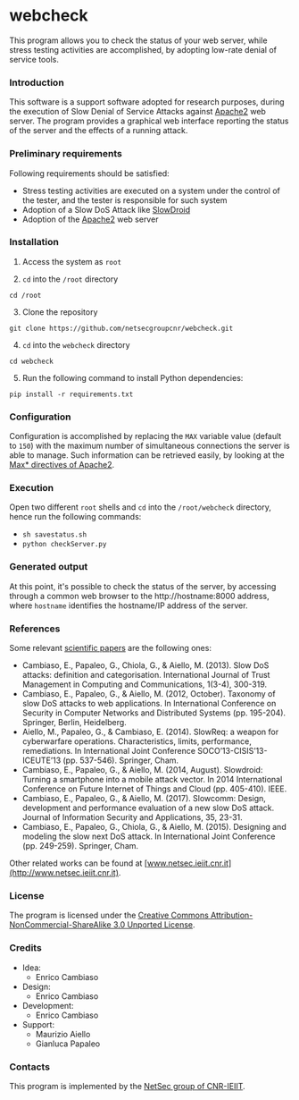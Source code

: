 # webcheck

This program allows you to check the status of your web server, while stress testing activities are accomplished, by adopting low-rate denial of service tools.

### Introduction ###

This software is a support software adopted for research purposes, during the execution of Slow Denial of Service Attacks against [Apache2](https://apache.org) web server.
The program provides a graphical web interface reporting the status of the server and the effects of a running attack.

### Preliminary requirements ###

Following requirements should be satisfied:
* Stress testing activities are executed on a system under the control of the tester, and the tester is responsible for such system
* Adoption of a Slow DoS Attack like [SlowDroid](http://www.netsec.ieiit.cnr.it/activities_transfer.html)
* Adoption of the [Apache2](https://apache.org) web server

### Installation ###

1. Access the system as `root`

2. `cd` into the `/root` directory
```
cd /root
```

3. Clone the repository
```
git clone https://github.com/netsecgroupcnr/webcheck.git
```

4. `cd` into the `webcheck` directory
```
cd webcheck
```

5. Run the following command to install Python dependencies:
```
pip install -r requirements.txt
```

### Configuration ###

Configuration is accomplished by replacing the `MAX` variable value (default to `150`) with the maximum number of simultaneous connections the server is able to manage.
Such information can be retrieved easily, by looking at the [Max* directives of Apache2](https://cmdref.net/middleware/web/httpd/maxclients.html).

### Execution ###

Open two different `root` shells and `cd` into the `/root/webcheck` directory, hence run the following commands:
* `sh savestatus.sh`
* `python checkServer.py`

### Generated output ###

At this point, it's possible to check the status of the server, by accessing through a common web browser to the http://hostname:8000 address, where `hostname` identifies the hostname/IP address of the server.

### References ###

Some relevant [scientific papers](https://scholar.google.it) are the following ones:
* Cambiaso, E., Papaleo, G., Chiola, G., & Aiello, M. (2013). Slow DoS attacks: definition and categorisation. International Journal of Trust Management in Computing and Communications, 1(3-4), 300-319.
* Cambiaso, E., Papaleo, G., & Aiello, M. (2012, October). Taxonomy of slow DoS attacks to web applications. In International Conference on Security in Computer Networks and Distributed Systems (pp. 195-204). Springer, Berlin, Heidelberg.
* Aiello, M., Papaleo, G., & Cambiaso, E. (2014). SlowReq: a weapon for cyberwarfare operations. Characteristics, limits, performance, remediations. In International Joint Conference SOCO’13-CISIS’13-ICEUTE’13 (pp. 537-546). Springer, Cham.
* Cambiaso, E., Papaleo, G., & Aiello, M. (2014, August). Slowdroid: Turning a smartphone into a mobile attack vector. In 2014 International Conference on Future Internet of Things and Cloud (pp. 405-410). IEEE.
* Cambiaso, E., Papaleo, G., & Aiello, M. (2017). Slowcomm: Design, development and performance evaluation of a new slow DoS attack. Journal of Information Security and Applications, 35, 23-31.
* Cambiaso, E., Papaleo, G., Chiola, G., & Aiello, M. (2015). Designing and modeling the slow next DoS attack. In International Joint Conference (pp. 249-259). Springer, Cham.

Other related works can be found at [www.netsec.ieiit.cnr.it](http://www.netsec.ieiit.cnr.it).

### License ###

The program is licensed under the [Creative Commons Attribution-NonCommercial-ShareAlike 3.0 Unported License](http://creativecommons.org/licenses/by-nc-sa/3.0/).

### Credits ###

* Idea:
  * Enrico Cambiaso
* Design:
  * Enrico Cambiaso
* Development:
  * Enrico Cambiaso
* Support:
  * Maurizio Aiello
  * Gianluca Papaleo

### Contacts ###

This program is implemented by the [NetSec group of CNR-IEIIT](http://www.netsec.ieiit.cnr.it).

